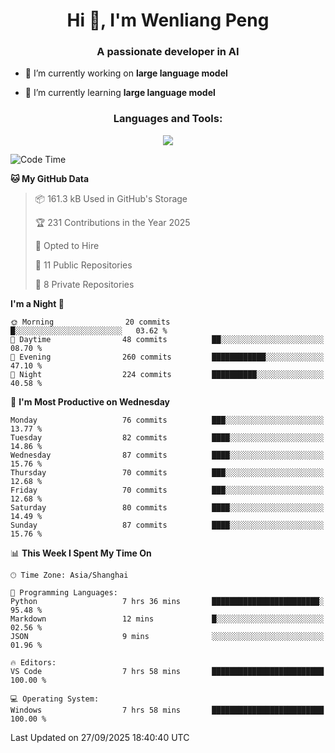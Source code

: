 <h1 align="center">Hi 👋, I'm Wenliang Peng</h1>
<h3 align="center">A passionate developer in AI</h3>

- 🔭 I’m currently working on **large language model**

- 🌱 I’m currently learning **large language model**

<!-- <h3 align="left">Connect with me:</h3> -->
<!-- <p align="left">
</p> -->

<h3 align="center">Languages and Tools:</h3>
<p align="center">
  <a href="https://skillicons.dev">
    <img src="https://skillicons.dev/icons?i=cpp,ros,docker,azure,git,linux,py,pytorch,cmake,githubactions,powershell,md&perline=6" />
  </a>
</p>


<!-- <p><img align="center" src="https://github-readme-stats.vercel.app/api/top-langs?username=bpwl0121&show_icons=true&locale=en&layout=compact" alt="bpwl0121" /></p> -->

<!-- <p><img align="center" src="https://github-readme-streak-stats.herokuapp.com/?user=bpwl0121&" alt="bpwl0121" /></p> -->

<!--START_SECTION:waka-->
![Code Time](http://img.shields.io/badge/Code%20Time-436%20hrs%2052%20mins-blue)

**🐱 My GitHub Data** 

> 📦 161.3 kB Used in GitHub's Storage 
 > 
> 🏆 231 Contributions in the Year 2025
 > 
> 💼 Opted to Hire
 > 
> 📜 11 Public Repositories 
 > 
> 🔑 8 Private Repositories 
 > 
**I'm a Night 🦉** 

```text
🌞 Morning                20 commits          █░░░░░░░░░░░░░░░░░░░░░░░░   03.62 % 
🌆 Daytime                48 commits          ██░░░░░░░░░░░░░░░░░░░░░░░   08.70 % 
🌃 Evening                260 commits         ████████████░░░░░░░░░░░░░   47.10 % 
🌙 Night                  224 commits         ██████████░░░░░░░░░░░░░░░   40.58 % 
```
📅 **I'm Most Productive on Wednesday** 

```text
Monday                   76 commits          ███░░░░░░░░░░░░░░░░░░░░░░   13.77 % 
Tuesday                  82 commits          ████░░░░░░░░░░░░░░░░░░░░░   14.86 % 
Wednesday                87 commits          ████░░░░░░░░░░░░░░░░░░░░░   15.76 % 
Thursday                 70 commits          ███░░░░░░░░░░░░░░░░░░░░░░   12.68 % 
Friday                   70 commits          ███░░░░░░░░░░░░░░░░░░░░░░   12.68 % 
Saturday                 80 commits          ████░░░░░░░░░░░░░░░░░░░░░   14.49 % 
Sunday                   87 commits          ████░░░░░░░░░░░░░░░░░░░░░   15.76 % 
```


📊 **This Week I Spent My Time On** 

```text
🕑︎ Time Zone: Asia/Shanghai

💬 Programming Languages: 
Python                   7 hrs 36 mins       ████████████████████████░   95.48 % 
Markdown                 12 mins             █░░░░░░░░░░░░░░░░░░░░░░░░   02.56 % 
JSON                     9 mins              ░░░░░░░░░░░░░░░░░░░░░░░░░   01.96 % 

🔥 Editors: 
VS Code                  7 hrs 58 mins       █████████████████████████   100.00 % 

💻 Operating System: 
Windows                  7 hrs 58 mins       █████████████████████████   100.00 % 
```


 Last Updated on 27/09/2025 18:40:40 UTC
<!--END_SECTION:waka-->
